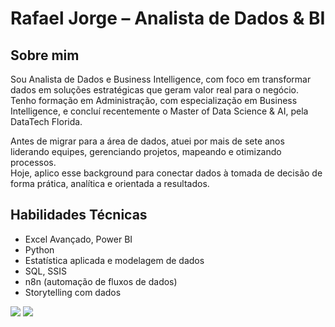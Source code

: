 # Rafael Jorge – Analista de Dados & BI

## Sobre mim
Sou Analista de Dados e Business Intelligence, com foco em transformar dados em soluções estratégicas que geram valor real para o negócio.  
Tenho formação em Administração, com especialização em Business Intelligence, e concluí recentemente o Master of Data Science & AI, pela DataTech Florida.

Antes de migrar para a área de dados, atuei por mais de sete anos liderando equipes, gerenciando projetos, mapeando e otimizando processos.  
Hoje, aplico esse background para conectar dados à tomada de decisão de forma prática, analítica e orientada a resultados.

## Habilidades Técnicas
- Excel Avançado, Power BI  
- Python 
- Estatística aplicada e modelagem de dados  
- SQL, SSIS  
- n8n (automação de fluxos de dados)  
- Storytelling com dados

<div style="display: inline-block"> 
  <a href="https://www.linkedin.com/in/rafaelljorge" target="_blank"><img src="https://img.shields.io/badge/-LinkedIn-%230077B5?style=for-the-badge&logo=linkedin&logoColor=white" target="_blank"></a>  
  <a href = "mailto:analisededadosrafaeljorge[at]gmail.com"><img src="https://img.shields.io/badge/Gmail-D14836?style=for-the-badge&logo=gmail&logoColor=white" target="_blank"></a>
</div>

